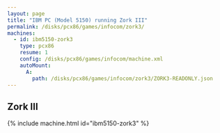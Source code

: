```yaml
---
layout: page
title: "IBM PC (Model 5150) running Zork III"
permalink: /disks/pcx86/games/infocom/zork3/
machines:
  - id: ibm5150-zork3
    type: pcx86
    resume: 1
    config: /disks/pcx86/games/infocom/machine.xml
    autoMount:
      A:
        path: /disks/pcx86/games/infocom/zork3/ZORK3-READONLY.json
---
```


Zork III
--------

{% include machine.html id="ibm5150-zork3" %}
